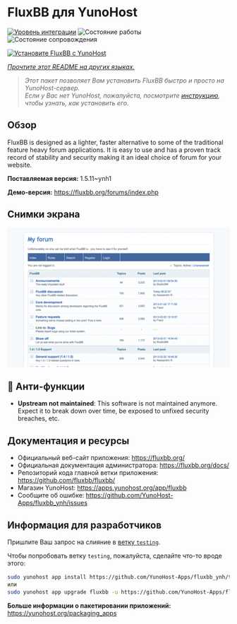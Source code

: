 <!--
Важно: этот README был автоматически сгенерирован <https://github.com/YunoHost/apps/tree/master/tools/readme_generator>
Он НЕ ДОЛЖЕН редактироваться вручную.
-->

# FluxBB для YunoHost

[![Уровень интеграции](https://apps.yunohost.org/badge/integration/fluxbb)](https://ci-apps.yunohost.org/ci/apps/fluxbb/)
![Состояние работы](https://apps.yunohost.org/badge/state/fluxbb)
![Состояние сопровождения](https://apps.yunohost.org/badge/maintained/fluxbb)

[![Установите FluxBB с YunoHost](https://install-app.yunohost.org/install-with-yunohost.svg)](https://install-app.yunohost.org/?app=fluxbb)

*[Прочтите этот README на других языках.](./ALL_README.md)*

> *Этот пакет позволяет Вам установить FluxBB быстро и просто на YunoHost-сервер.*  
> *Если у Вас нет YunoHost, пожалуйста, посмотрите [инструкцию](https://yunohost.org/install), чтобы узнать, как установить его.*

## Обзор

FluxBB is designed as a lighter, faster alternative to some of the traditional feature heavy forum applications. It is easy to use and has a proven track record of stability and security making it an ideal choice of forum for your website.


**Поставляемая версия:** 1.5.11~ynh1

**Демо-версия:** <https://fluxbb.org/forums/index.php>

## Снимки экрана

![Снимок экрана FluxBB](./doc/screenshots/fluxbb_screenshot.png)

## :red_circle: Анти-функции

- **Upstream not maintained**: This software is not maintained anymore. Expect it to break down over time, be exposed to unfixed security breaches, etc.

## Документация и ресурсы

- Официальный веб-сайт приложения: <https://fluxbb.org/>
- Официальная документация администратора: <https://fluxbb.org/docs/>
- Репозиторий кода главной ветки приложения: <https://github.com/fluxbb/fluxbb/>
- Магазин YunoHost: <https://apps.yunohost.org/app/fluxbb>
- Сообщите об ошибке: <https://github.com/YunoHost-Apps/fluxbb_ynh/issues>

## Информация для разработчиков

Пришлите Ваш запрос на слияние в [ветку `testing`](https://github.com/YunoHost-Apps/fluxbb_ynh/tree/testing).

Чтобы попробовать ветку `testing`, пожалуйста, сделайте что-то вроде этого:

```bash
sudo yunohost app install https://github.com/YunoHost-Apps/fluxbb_ynh/tree/testing --debug
или
sudo yunohost app upgrade fluxbb -u https://github.com/YunoHost-Apps/fluxbb_ynh/tree/testing --debug
```

**Больше информации о пакетировании приложений:** <https://yunohost.org/packaging_apps>
